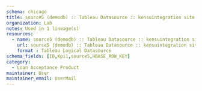 ```yaml
---
schema: chicago
title: source5 (demodb) :: Tableau Datasource :: kensuintegration site :: test mysql 33
organization: Lab
notes: Used in 1 lineage(s)
resources:
  - name: source5 (demodb) :: Tableau Datasource :: kensuintegration site :: test mysql 33 
    url: source5 (demodb) :: Tableau Datasource :: kensuintegration site :: test mysql 33 
    format : Tableau Logical Datasource
schema_fields: [ID,Kpi1,source5,HBASE_ROW_KEY]
category:
  - Loan Acceptance Product
maintainer: User
maintainer_email: UserMail
---
```

